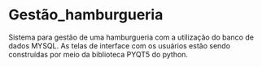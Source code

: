 # Gestão_hamburgueria
Sistema para gestão de uma hamburgueria com a utilização do banco de dados MYSQL. As telas de interface com os usuários estão sendo construídas por meio da biblioteca PYQT5 do python. 
